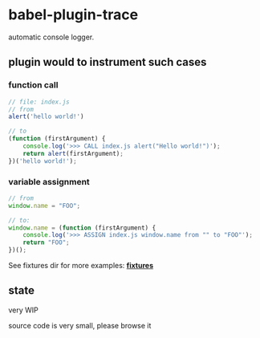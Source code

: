 # babel-plugin-trace

automatic console logger.

## plugin would to instrument such cases

### function call

```js
// file: index.js
// from
alert('hello world!')

// to
(function (firstArgument) {
    console.log('>>> CALL index.js alert("Hello world!")');
    return alert(firstArgument);
})('hello world!');
```

### variable assignment

```js
// from
window.name = "FOO";

// to:
window.name = (function (firstArgument) {
    console.log('>>> ASSIGN index.js window.name from "" to "FOO"');
    return "FOO";
})();
```

See fixtures dir for more examples: [__fixtures__](/__fixtures__)

## state

very WIP

source code is very small, please browse it